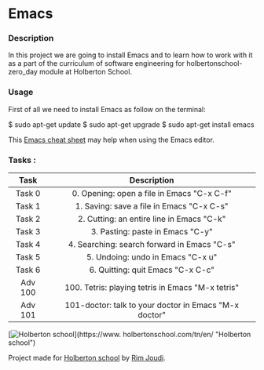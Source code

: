 # Emacs


###  Description
In this project we are going to install Emacs and to learn how to work with it as a part of the curriculum of software engineering for holbertonschool-zero_day module at Holberton School.


### Usage
 First of all we need to install Emacs as follow on the terminal:

 $ sudo apt-get update
 $ sudo apt-get upgrade
 $ sudo apt-get install emacs

This  [Emacs cheat sheet](https://gist.github.com/RimJoudi/49c1597764fffec759a5be84b9545d18 "Emacs cheat sheet") may help when using the Emacs editor.





### Tasks :
|  Task | Description  |
| :------------: | :------------: |
| Task 0  | 0. Opening: open a file in Emacs "C-x C-f" |
| Task 1  | 1. Saving: save a file in Emacs "C-x C-s" |
| Task 2  | 2. Cutting: an entire line in Emacs "C-k" |
| Task 3  | 3. Pasting: paste in Emacs "C-y"|
| Task 4  | 4. Searching: search forward in Emacs "C-s"|
| Task 5  | 5. Undoing: undo in Emacs "C-x u" |
| Task 6  | 6. Quitting: quit Emacs "C-x C-c" |
| Adv 100  | 100. Tetris: playing tetris in Emacs "M-x tetris" |
| Adv 101  | 101-doctor: talk to your doctor in Emacs "M-x doctor" |








[![Holberton school](https://encrypted-tbn0.gstatic.com/images?q=tbn:ANd9GcT8g8Cvqw9Z7Rx9IHGq9gKYneeM1U4_KvUNTeaCBkX2L5pFE3Ihw-5uNGs9xPSmUb5kXA&usqp=CAU)](https://www.
holbertonschool.com/tn/en/ "Holberton school")



Project made for [Holberton school](https://www.holbertonschool.com/tn/en/ "Holberton school") by  [Rim Joudi](https://github.com/RimJoudi "Rim Joudi").